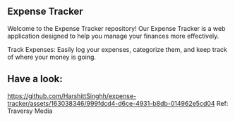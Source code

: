 ## Expense Tracker
Welcome to the Expense Tracker repository! Our Expense Tracker is a web application designed to help you manage your finances more effectively.

Track Expenses: Easily log your expenses, categorize them, and keep track of where your money is going.

## Have a look:
https://github.com/HarshittSinghh/expense-tracker/assets/163038346/999fdcd4-d6ce-4931-b8db-014962e5cd04
Ref: Traversy Media
